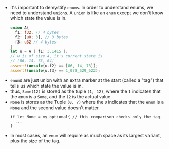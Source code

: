 * It's important to demystify `enums`. In order to understand enums, we need to understand `union`s. A `union` is like an `enum` except we don't know which state the value is in.
  ```rust
  union A{
    f1: f32, // 4 bytes
    f2: [u8; 3], // 3 bytes
    f3: u32 // 4 bytes
  }
  let u = A { f1: 3.1415 };
  // u is of size 4, it's current state is
  // [86, 14, 73, 64]
  assert!(unsafe{u.f2} == [86, 14, 73]);
  assert!(unsafe{u.f3} == 1_078_529_622);
  ```
* `enum`s are just union with an extra marker at the start (called a "tag") that tells us which state the value is in.
* thus, `Some(12)` is stored as the tuple `(1, 12)`, where the `1` indicates that the `enum` is a `Some`, and the `12` is the actual value.
* `None` is stores as the Tuple `(0, ?)` where the `0` indicates that the `enum` is a `None` and the second value doesn't matter.
  ```
  if let None = my_optional{ // this comparison checks only the tag
    ...
  }
* In most cases, an `enum` will require as much space as its largest variant, plus the size of the tag.